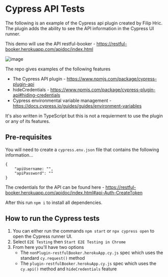 # Cypress API Tests

The following is an example of the Cypress api plugin created by Filip Hric. The plugin adds the ability to see the API information in the Cypress UI runner.

This demo will use the API restful-booker - https://restful-booker.herokuapp.com/apidoc/index.html

![image](https://github.com/filiphric/cypress-plugin-api/blob/HEAD/images/demo.gif)

The repo gives examples of the following features
 - The Cypress API plugin - https://www.npmjs.com/package/cypress-plugin-api
 - hideCredentials - https://www.npmjs.com/package/cypress-plugin-api#hiding-credentials
 - Cypress environmental variable management - https://docs.cypress.io/guides/guides/environment-variables

It's also written in TypeScript but this is not a requierment to use the plugin or any of its features.

## Pre-requisites

You will need to create a `cypress.env.json` file that contains the following information...
```
{
    "apiUsername: "",
    "apiPassword": ""
}
```
The credentials for the API can be found here - https://restful-booker.herokuapp.com/apidoc/index.html#api-Auth-CreateToken

After this run `npm i` to install all dependencies.

## How to run the Cypress tests

1. You can either run the commands `npm start` or `npx cypress open` to open the Cypress runner UI.
2. Select `E2E Testing` then `Start E2E Testing in Chrome`
3. From here you'll have two options
    - The `nonPlugin-restfulBooker.herokuApp.cy.js` spec which uses the standard `cy.request()` method
    - The `plugin-restfulBooker.herokuApp.cy.js` spec which uses the `cy.api()` method and `hideCredentials` feature
